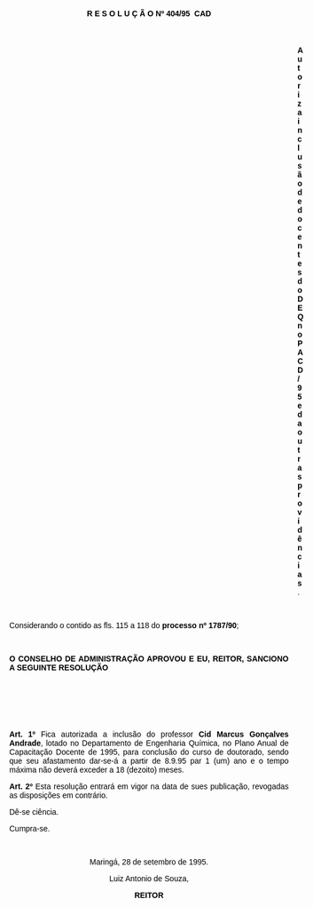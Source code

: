 <BODY TEXT="#000000" LINK="#0000ff" VLINK="#800080">

<B><FONT FACE="Arial"><P ALIGN="CENTER">R E S O L U &Ccedil; &Atilde; O Nº 404/95  CAD</P>
</B><P ALIGN="JUSTIFY">&nbsp;</P><DIR>
<DIR>
<DIR>
<DIR>
<DIR>
<DIR>
<DIR>
<DIR>
<DIR>
<DIR>
<DIR>
<DIR>
<DIR>

<B><P ALIGN="JUSTIFY">Autoriza inclus&atilde;o de docentes do DEQ no PACD/95 e da outras provid&ecirc;ncias</B>.</P>
<P ALIGN="JUSTIFY">&nbsp;</P></DIR>
</DIR>
</DIR>
</DIR>
</DIR>
</DIR>
</DIR>
</DIR>
</DIR>
</DIR>
</DIR>
</DIR>
</DIR>

<P ALIGN="JUSTIFY">Considerando o contido as fls. 115 a 118 do <B>processo nº 1787/90</B>;</P>
<P ALIGN="JUSTIFY">&nbsp;</P>
<B><P ALIGN="JUSTIFY">O CONSELHO DE ADMINISTRA&Ccedil;&Atilde;O APROVOU E EU, REITOR, SANCIONO A SEGUINTE RESOLU&Ccedil;&Atilde;O</P>
</B><P ALIGN="JUSTIFY">&nbsp;</P>
<P ALIGN="JUSTIFY">&nbsp;</P>
<P ALIGN="JUSTIFY">&nbsp;</P>
<B><P ALIGN="JUSTIFY">Art. 1º</B> Fica autorizada a inclus&atilde;o do professor <B>Cid Marcus Gon&ccedil;alves Andrade</B>, lotado no Departamento de Engenharia Qu&iacute;mica, no Plano Anual de Capacita&ccedil;&atilde;o Docente de 1995, para conclus&atilde;o do curso de doutorado, sendo que seu afastamento dar-se-&aacute; a partir de 8.9.95 par 1 (um) ano e o tempo m&aacute;xima n&atilde;o dever&aacute; exceder a 18 (dezoito) meses.</P>
<B><P ALIGN="JUSTIFY">Art. 2º</B> Esta resolu&ccedil;&atilde;o entrar&aacute; em vigor na data de sues publica&ccedil;&atilde;o, revogadas as disposi&ccedil;&otilde;es em contr&aacute;rio. </P>
<P ALIGN="JUSTIFY">D&ecirc;-se ci&ecirc;ncia.</P>
<P ALIGN="JUSTIFY">Cumpra-se.</P>
<P ALIGN="CENTER">&nbsp;</P>
<P ALIGN="CENTER">Maring&aacute;, 28 de setembro de 1995.</P>
<P ALIGN="CENTER">Luiz Antonio de Souza,</P>
<B><P ALIGN="CENTER">REITOR</P></B></FONT></BODY>
